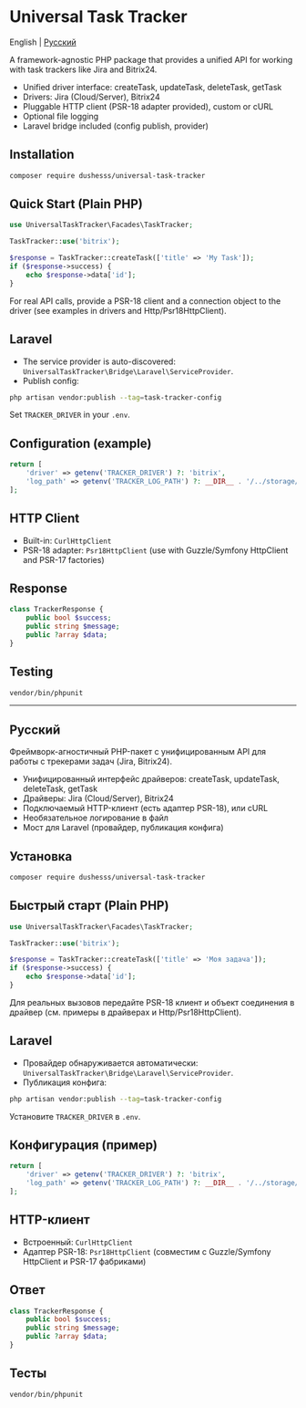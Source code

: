 
# Universal Task Tracker

English | [Русский](#русский)

A framework-agnostic PHP package that provides a unified API for working with task trackers like Jira and Bitrix24.

- Unified driver interface: createTask, updateTask, deleteTask, getTask
- Drivers: Jira (Cloud/Server), Bitrix24
- Pluggable HTTP client (PSR-18 adapter provided), custom or cURL
- Optional file logging
- Laravel bridge included (config publish, provider)

## Installation

```bash
composer require dushesss/universal-task-tracker
```

## Quick Start (Plain PHP)

```php
use UniversalTaskTracker\Facades\TaskTracker;

TaskTracker::use('bitrix');

$response = TaskTracker::createTask(['title' => 'My Task']);
if ($response->success) {
    echo $response->data['id'];
}
```

For real API calls, provide a PSR-18 client and a connection object to the driver (see examples in drivers and Http/Psr18HttpClient).

## Laravel

- The service provider is auto-discovered: `UniversalTaskTracker\Bridge\Laravel\ServiceProvider`.
- Publish config:

```bash
php artisan vendor:publish --tag=task-tracker-config
```

Set `TRACKER_DRIVER` in your `.env`.

## Configuration (example)

```php
return [
    'driver' => getenv('TRACKER_DRIVER') ?: 'bitrix',
    'log_path' => getenv('TRACKER_LOG_PATH') ?: __DIR__ . '/../storage/logs/task-tracker.log',
];
```

## HTTP Client

- Built-in: `CurlHttpClient`
- PSR-18 adapter: `Psr18HttpClient` (use with Guzzle/Symfony HttpClient and PSR-17 factories)

## Response

```php
class TrackerResponse {
    public bool $success;
    public string $message;
    public ?array $data;
}
```

## Testing

```bash
vendor/bin/phpunit
```

---

## Русский

Фреймворк-агностичный PHP-пакет с унифицированным API для работы с трекерами задач (Jira, Bitrix24).

- Унифицированный интерфейс драйверов: createTask, updateTask, deleteTask, getTask
- Драйверы: Jira (Cloud/Server), Bitrix24
- Подключаемый HTTP-клиент (есть адаптер PSR-18), или cURL
- Необязательное логирование в файл
- Мост для Laravel (провайдер, публикация конфига)

## Установка

```bash
composer require dushesss/universal-task-tracker
```

## Быстрый старт (Plain PHP)

```php
use UniversalTaskTracker\Facades\TaskTracker;

TaskTracker::use('bitrix');

$response = TaskTracker::createTask(['title' => 'Моя задача']);
if ($response->success) {
    echo $response->data['id'];
}
```

Для реальных вызовов передайте PSR-18 клиент и объект соединения в драйвер (см. примеры в драйверах и Http/Psr18HttpClient).

## Laravel

- Провайдер обнаруживается автоматически: `UniversalTaskTracker\Bridge\Laravel\ServiceProvider`.
- Публикация конфига:

```bash
php artisan vendor:publish --tag=task-tracker-config
```

Установите `TRACKER_DRIVER` в `.env`.

## Конфигурация (пример)

```php
return [
    'driver' => getenv('TRACKER_DRIVER') ?: 'bitrix',
    'log_path' => getenv('TRACKER_LOG_PATH') ?: __DIR__ . '/../storage/logs/task-tracker.log',
];
```

## HTTP-клиент

- Встроенный: `CurlHttpClient`
- Адаптер PSR-18: `Psr18HttpClient` (совместим с Guzzle/Symfony HttpClient и PSR-17 фабриками)

## Ответ

```php
class TrackerResponse {
    public bool $success;
    public string $message;
    public ?array $data;
}
```

## Тесты

```bash
vendor/bin/phpunit
```
